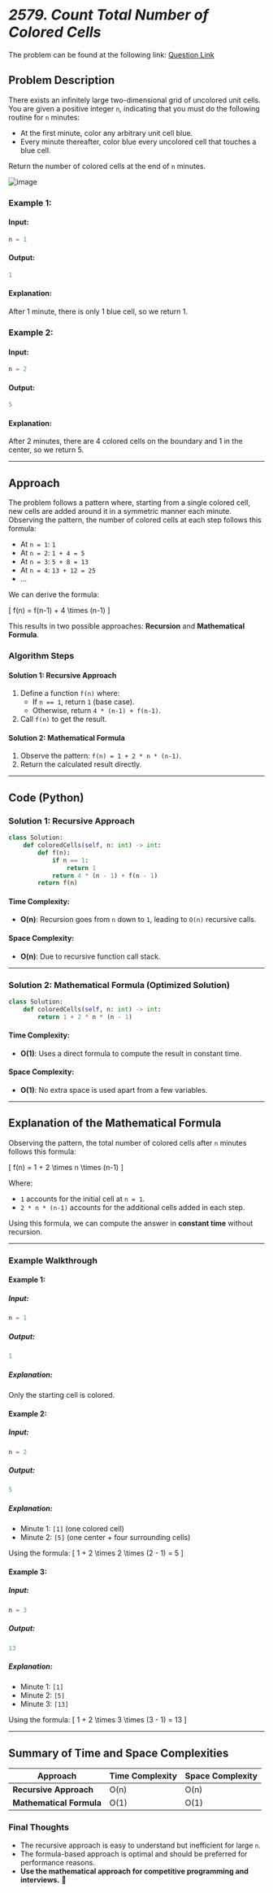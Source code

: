 # *2579. Count Total Number of Colored Cells*

The problem can be found at the following link: [Question Link](https://leetcode.com/problems/count-total-number-of-colored-cells/)

## **Problem Description**

There exists an infinitely large two-dimensional grid of uncolored unit cells. You are given a positive integer `n`, indicating that you must do the following routine for `n` minutes:

- At the first minute, color any arbitrary unit cell blue.
- Every minute thereafter, color blue every uncolored cell that touches a blue cell.

Return the number of colored cells at the end of `n` minutes.

![image](https://github.com/user-attachments/assets/71c3a5f9-abf5-4daa-a052-b12cf3b5470d)



### Example 1:

#### Input:
```python
n = 1
```

#### Output:
```python
1
```

#### Explanation:
After 1 minute, there is only 1 blue cell, so we return 1.

### Example 2:

#### Input:
```python
n = 2
```

#### Output:
```python
5
```

#### Explanation:
After 2 minutes, there are 4 colored cells on the boundary and 1 in the center, so we return 5.

---

## **Approach**

The problem follows a pattern where, starting from a single colored cell, new cells are added around it in a symmetric manner each minute. Observing the pattern, the number of colored cells at each step follows this formula:

- At `n = 1`: `1`
- At `n = 2`: `1 + 4 = 5`
- At `n = 3`: `5 + 8 = 13`
- At `n = 4`: `13 + 12 = 25`
- ...

We can derive the formula:

\[ f(n) = f(n-1) + 4 \times (n-1) \]

This results in two possible approaches: **Recursion** and **Mathematical Formula**.

### **Algorithm Steps**

#### **Solution 1: Recursive Approach**
1. Define a function `f(n)` where:
   - If `n == 1`, return `1` (base case).
   - Otherwise, return `4 * (n-1) + f(n-1)`.
2. Call `f(n)` to get the result.

#### **Solution 2: Mathematical Formula**
1. Observe the pattern: `f(n) = 1 + 2 * n * (n-1)`.
2. Return the calculated result directly.

---

## **Code (Python)**

### **Solution 1: Recursive Approach**
```python
class Solution:
    def coloredCells(self, n: int) -> int:
        def f(n):
            if n == 1:
                return 1
            return 4 * (n - 1) + f(n - 1)
        return f(n)
```

#### **Time Complexity**:
- **O(n)**: Recursion goes from `n` down to `1`, leading to `O(n)` recursive calls.

#### **Space Complexity**:
- **O(n)**: Due to recursive function call stack.

---

### **Solution 2: Mathematical Formula (Optimized Solution)**
```python
class Solution:
    def coloredCells(self, n: int) -> int:
        return 1 + 2 * n * (n - 1)
```

#### **Time Complexity**:
- **O(1)**: Uses a direct formula to compute the result in constant time.

#### **Space Complexity**:
- **O(1)**: No extra space is used apart from a few variables.

---

## **Explanation of the Mathematical Formula**

Observing the pattern, the total number of colored cells after `n` minutes follows this formula:

\[ f(n) = 1 + 2 \times n \times (n-1) \]

Where:
- `1` accounts for the initial cell at `n = 1`.
- `2 * n * (n-1)` accounts for the additional cells added in each step.

Using this formula, we can compute the answer in **constant time** without recursion.

---

### **Example Walkthrough**

#### Example 1:
##### Input:
```python
n = 1
```
##### Output:
```python
1
```
##### Explanation:
Only the starting cell is colored.

#### Example 2:
##### Input:
```python
n = 2
```
##### Output:
```python
5
```
##### Explanation:
- Minute 1: `[1]` (one colored cell)
- Minute 2: `[5]` (one center + four surrounding cells)

Using the formula:
\[ 1 + 2 \times 2 \times (2 - 1) = 5 \]

#### Example 3:
##### Input:
```python
n = 3
```
##### Output:
```python
13
```
##### Explanation:
- Minute 1: `[1]`
- Minute 2: `[5]`
- Minute 3: `[13]`

Using the formula:
\[ 1 + 2 \times 3 \times (3 - 1) = 13 \]

---

## **Summary of Time and Space Complexities**

| Approach | Time Complexity | Space Complexity |
|----------|----------------|------------------|
| **Recursive Approach** | O(n) | O(n) |
| **Mathematical Formula** | O(1) | O(1) |

### **Final Thoughts**
- The recursive approach is easy to understand but inefficient for large `n`.
- The formula-based approach is optimal and should be preferred for performance reasons.
- **Use the mathematical approach for competitive programming and interviews.** 🚀

